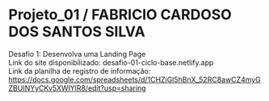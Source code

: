 # Projeto_01 / FABRICIO CARDOSO DOS SANTOS SILVA
Desafio 1: Desenvolva uma Landing Page <br>
Link do site disponibilizado: desafio-01-ciclo-base.netlify.app <br>
Link da planilha de registro de informação: https://docs.google.com/spreadsheets/d/1CHZjGl5hBnX_52RC8awCZ4myGZBUINYyCKv5XWlYlR8/edit?usp=sharing
